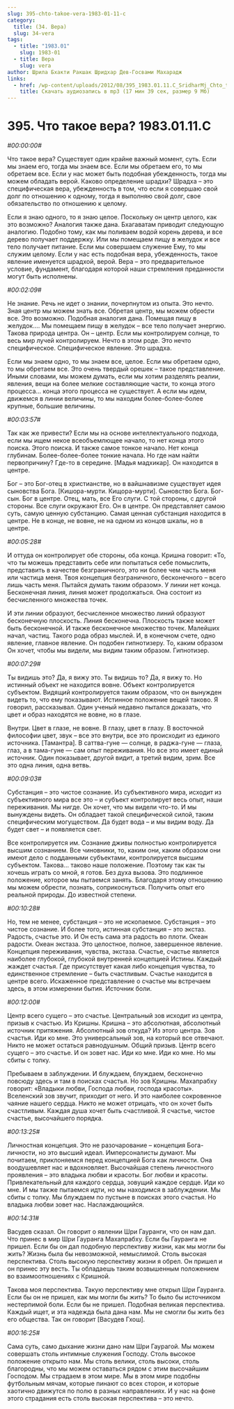 ```yaml
---
slug: 395-chto-takoe-vera-1983-01-11-c
category:
  title: (34. Вера)
  slug: 34-vera
tags:
  - title: "1983.01"
    slug: 1983-01
  - title: Вера
    slug: vera
author: Шрила Бхакти Ракшак Шридхар Дев-Госвами Махарадж
links:
  - href: /wp-content/uploads/2012/08/395_1983.01.11.C_SridharMj_Chto_takoe_vera.mp3
    title: Скачать аудиозапись в mp3 (17 мин 39 сек, размер 9 Мб)
---
```


# 395. Что такое вера? 1983.01.11.C

*#00:00:00#*

Что такое вера? Существует один крайне важный момент, суть. Если мы знаем его, тогда мы знаем все. Если мы обретаем его, то мы обретаем все. Если у нас может быть подобная убежденность, тогда мы можем обладать верой. Каково определение шрадхи? Шрадха – это специфическая вера, убежденность в том, что если я совершаю свой долг по отношению к одному, тогда я выполняю свой долг, свое обязательство по отношению к целому.

Если я знаю одного, то я знаю целое. Поскольку он центр целого, как это возможно? Аналогия также дана. Бхагаватам приводит следующую аналогию. Подобно тому, как мы поливаем водой корень дерева, и все дерево получает поддержку. Или мы помещаем пищу в желудок и все тело получает питание. Если мы совершаем служение Ему, то мы служим целому. Если у нас есть подобная вера, убежденность, такое явление именуется шрадхой, верой. Вера – это предварительное условие, фундамент, благодаря которой наши стремления преданности могут быть исполнены.

*#00:02:09#*

Не знание. Речь не идет о знании, почерпнутом из опыта. Это нечто. Зная центр мы можем знать все. Обретая центр, мы можем обрести все. Это возможно. Подобная аналогия дана. Помещая пищу в желудок…. Мы помещаем пищу в желудок – все тело получает энергию. Такова природа центра. Он – центр. Если мы контролируем солнце, то весь мир лучей контролируем. Нечто в этом роде. Это нечто специфическое. Специфическое явление. Это шрадха.

Если мы знаем одно, то мы знаем все, целое. Если мы обретаем одно, то мы обретаем все. Это очень твердый орешек – такое представление. Иными словами, мы можем думать, если мы хотим разделять реалии, явления, вещи на более мелкие составляющие части, то конца этого процесса… конца этого процесса не существует. А если мы идем, движемся в линии величины, то мы находим более-более-более крупные, большие величины.

*#00:03:57#*

Так как же привести? Если мы на основе интеллектуального подхода, если мы ищем некое всеобъемлющее начало, то нет конца этого поиска. Этого поиска. И также самое тонкое начало. Нет конца глубинам. Более-более-более тонкие начала. Но где нам найти первопричину? Где-то в середине. [Мадья мадхикар]. Он находится в центре.

Бог – это Бог-отец в христианстве, но в вайшнавизме существует идея сыновства Бога. [Кишора-мурти. Кищора-мурти]. Сыновство Бога. Бог-сын. Бог в центре. Отец, мать, все Его слуги. С той стороны, с другой стороны. Все слуги окружают Его. Он в центре. Он представляет самою суть, самую ценную субстанцию. Самая ценная субстанция находится в центре. Не в конце, не вовне, не на одном из концов шкалы, но в центре.

*#00:05:28#*

И оттуда он контролирует обе стороны, оба конца. Кришна говорит: «То, что ты можешь представить себе или попытаться себе помыслить, представить в качестве безграничного, это ни более чем часть меня или частица меня. Твоя концепция безграничного, бесконечного – всего лишь часть меня. Пытайся думать таким образом». У линии нет конца. Бесконечная линия, линия может продолжаться. Она состоит из бесчисленного множества точек.

И эти линии образуют, бесчисленное множество линий образуют бесконечную плоскость. Линия бесконечна. Плоскость также может быть бесконечной. И также бесконечное множество точек. Малейших начал, частиц. Такого рода образ мыслей. И, в конечном счете, одно явление, главное явление. Он подобен гипнотизеру. То, каким образом Он хочет, чтобы мы видели, мы видим таким образом. Гипнотизер.

*#00:07:29#*

Ты видишь это? Да, я вижу это. Ты видишь то? Да, я вижу то. Но истинный объект не находится вовне. Объект контролируется субъектом. Видящий контролируется таким образом, что он вынужден видеть то, что ему показывают. Истинное положение вещей таково. Я говорил, рассказывал. Один ученый недавно пытался доказать, что цвет и образ находятся не вовне, но в глазе.

Внутри. Цвет в глазе, не вовне. В глазу, цвет в глазу. В восточной философии цвет, звук – все это внутри, все это происходит из единого источника. [Тамантра]. В саттва-гуне — солнце, в раджа-гуне — глаза, глаз, а в тама-гуне — сам опыт переживания. Но все это имеет единый источник. Один показывает, другой видит, а третий видим, зрим. Все это одна линия, одна ветвь.

*#00:09:03#*

Субстанция – это чистое сознание. Из субъективного мира, исходит из субъективного мира все это – и субъект контролирует весь опыт, наши переживания. Мы нигде. Он хочет, что мы видели что-то. И мы вынуждены видеть. Он обладает такой специфической силой, таким специфическим могуществом. Да будет вода – и мы видим воду. Да будет свет – и появляется свет.

Все контролируется им. Сознание дживы полностью контролируется высшим сознанием. Все чиновники, то, каким они, каким образом они имеют дело с подданными субъектами, контролируется высшим субъектом. Такова… таково наше положение. Поэтому так как ты хочешь играть со мной, я готов. Без духа вызова. Это подлинное положение, которое мы пытаемся занять. Благодаря этому отношению мы можем обрести, познать, соприкоснуться. Получить опыт его реальной природы. До известной степени.

*#00:10:28#*

Но, тем не менее, субстанция – это не ископаемое. Субстанция – это чистое сознание. И более того, истинная субстанция – это экстаз. Радость, счастье это. И Он есть сама эта радость во плоти. Океан радости. Океан экстаза. Это целостное, полное, завершенное явление. Концепция переживания, чувства, экстаза. Счастье, счастье является наиболее глубокой, глубокой внутренней концепцией Истины. Каждый жаждет счастья. Где присутствует какая либо концепция чувства, то единственное стремление – быть счастливым. Счастье находится в центре всего. Искаженное представление о счастье мы встречаем здесь, в этом измерении бытия. Источник боли.

*#00:12:00#*

Центр всего сущего – это счастье. Центральный зов исходит из центра, призыв к счастью. Из Кришны. Кришна – это абсолютная, абсолютный источник притяжения. Абсолютный зов откуда? Из этого центра. Зов счастья. Иди ко мне. Это универсальный зов, на который все отвечают. Никто не может остаться равнодушным. Общий призыв. Центр всего сущего – это счастье. И он зовет нас. Иди ко мне. Иди ко мне. Но мы сбиты с толку.

Пребываем в заблуждении. И блуждаем, блуждаем, бесконечно повсюду здесь и там в поисках счастья. Но зов Кришны. Махапрабху говорит: «Владыки любви, Господа любви, господа красоты». Вселенский зов звучит, приходит от него. И это наиболее сокровенное чаяние нашего сердца. Никто не может отрицать, что он хочет быть счастливым. Каждая душа хочет быть счастливой. Я счастье, чистое счастье, высочайшего порядка.

*#00:13:25#*

Личностная концепция. Это не разочарование – концепция Бога-личности, но это высший идеал. Имперсоналисты думают. Мы почитаем, приклоняемся перед концепцией Бога как личности. Она воодушевляет нас и вдохновляет. Высочайшая степень личностного проявления – это владыка любви и красоты. Бог любви и красоты. Привлекательный для каждого сердца, зовущий каждое сердце. Иди ко мне. И мы также пытаемся идти, но мы находимся в заблуждении. Мы сбиты с толку. Мы блуждаем по пустыне в поисках этого счастья. Но владыка любви зовет нас. Наслаждающийся.

*#00:14:31#*

Васудев сказал. Он говорит о явлении Шри Гауранги, что он нам дал. Что принес в мир Шри Гауранга Махапрабху. Если бы Гауранга не пришел. Если бы он дал подобную перспективу жизни, как мы могли бы жить? Жизнь была бы невозможной, немыслимой. Столь высокая перспектива. Столь высокую перспективу жизни я обрел. Он пришел и он принес эту весть. Ты обладаешь таким возвышенным положением во взаимоотношениях с Кришной.

Такова моя перспектива. Такую перспективу мне открыл Шри Гауранга. Если бы он не пришел, как мы могли бы жить? То было бы источником нестерпимой боли. Если бы не пришел. Подобная великая перспектива. Каждый ищет, и эта надежда была дана нам. Мы не смогли бы жить без его общества. Так он говорит [Васудев Гхош].

*#00:16:25#*

Сама суть, само дыхание жизни дано нам Шри Гаурагой. Мы можем совершать столь интимные служения Господу. Столь высокое положение открыто нам. Мы столь велики, столь высоки, столь благородны, что мы можем оставаться рядом с этим высочайшим Господом. Мы страдаем в этом мире. Мы в этом мире подобны футбольным мячам, которые пинают со всех сторон, и которые хаотично движутся по полю в разных направлениях. И у нас на фоне этого страдания есть столь высокая перспектива – это нечто.

